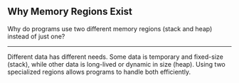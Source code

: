 ## Why Memory Regions Exist

Why do programs use two different memory regions (stack and heap) instead of just one?

---

Different data has different needs. Some data is temporary and fixed-size (stack), while other data is long-lived or dynamic in size (heap). Using two specialized regions allows programs to handle both efficiently.

